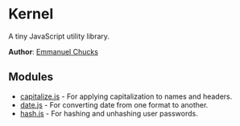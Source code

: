# Kernel
A tiny JavaScript utility library.

**Author**: [Emmanuel Chucks](https://emmanuelchucks.github.io)

## Modules
* [capitalize.js](https://github.com/emmanuelchucks/kernel/blob/master/modules/capitalize.js) - For applying capitalization to names and headers. 
* [date.js](https://github.com/emmanuelchucks/kernel/blob/master/modules/date.js) - For converting date from one format to another.
* [hash.js](https://github.com/emmanuelchucks/kernel/blob/master/modules/hash.js) - For hashing and unhashing user passwords.
